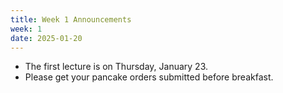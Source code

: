 ```yaml
---
title: Week 1 Announcements
week: 1
date: 2025-01-20
---
```


- The first lecture is on Thursday, January 23.
- Please get your pancake orders submitted before breakfast.